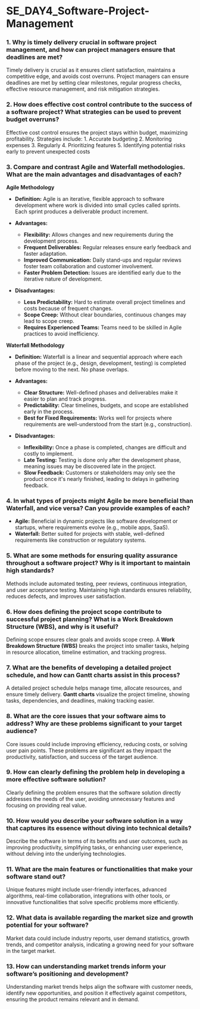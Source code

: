 # SE_DAY4_Software-Project-Management

### 1. Why is timely delivery crucial in software project management, and how can project managers ensure that deadlines are met?

Timely delivery is crucial as it ensures client satisfaction, maintains a competitive edge, and avoids cost overruns. Project managers can ensure deadlines are met by setting clear milestones, regular progress checks, effective resource management, and risk mitigation strategies.

### 2. How does effective cost control contribute to the success of a software project? What strategies can be used to prevent budget overruns?
 Effective cost control ensures the project stays within budget, maximizing profitability. 
 Strategies include: 
                   1. Accurate budgeting 
                   2. Monitoring expenses
                   3. Regularly 
                   4. Prioritizing features
                   5. Identifying potential risks early to prevent unexpected costs

### 3. Compare and contrast Agile and Waterfall methodologies. What are the main advantages and disadvantages of each?

**Agile Methodology**  
- **Definition:** Agile is an iterative, flexible approach to software development where work is divided into small cycles called sprints. Each sprint produces a deliverable product increment.
- **Advantages:**  
  - **Flexibility:** Allows changes and new requirements during the development process.
  - **Frequent Deliverables:** Regular releases ensure early feedback and faster adaptation.
  - **Improved Communication:** Daily stand-ups and regular reviews foster team collaboration and customer involvement.
  - **Faster Problem Detection:** Issues are identified early due to the iterative nature of development.
  
- **Disadvantages:**  
  - **Less Predictability:** Hard to estimate overall project timelines and costs because of frequent changes.
  - **Scope Creep:** Without clear boundaries, continuous changes may lead to scope creep.
  - **Requires Experienced Teams:** Teams need to be skilled in Agile practices to avoid inefficiency.
  
**Waterfall Methodology**  
- **Definition:** Waterfall is a linear and sequential approach where each phase of the project (e.g., design, development, testing) is completed before moving to the next. No phase overlaps.
- **Advantages:**  
  - **Clear Structure:** Well-defined phases and deliverables make it easier to plan and track progress.
  - **Predictability:** Clear timelines, budgets, and scope are established early in the process.
  - **Best for Fixed Requirements:** Works well for projects where requirements are well-understood from the start (e.g., construction).
  
- **Disadvantages:**  
  - **Inflexibility:** Once a phase is completed, changes are difficult and costly to implement.
  - **Late Testing:** Testing is done only after the development phase, meaning issues may be discovered late in the project.
  - **Slow Feedback:** Customers or stakeholders may only see the product once it's nearly finished, leading to delays in gathering feedback.


### 4. In what types of projects might Agile be more beneficial than Waterfall, and vice versa? Can you provide examples of each?
- **Agile:** Beneficial in dynamic projects like software development or startups, where requirements evolve (e.g., mobile apps, SaaS).  
- **Waterfall:** Better suited for projects with stable, well-defined requirements like construction or regulatory systems.

### 5. What are some methods for ensuring quality assurance throughout a software project? Why is it important to maintain high standards?
Methods include automated testing, peer reviews, continuous integration, and user acceptance testing.
Maintaining high standards ensures reliability, reduces defects, and improves user satisfaction.

### 6. How does defining the project scope contribute to successful project planning? What is a Work Breakdown Structure (WBS), and why is it useful?
Defining scope ensures clear goals and avoids scope creep. A **Work Breakdown Structure (WBS)** breaks the project into smaller tasks, helping in resource allocation, timeline estimation, and tracking progress.

### 7. What are the benefits of developing a detailed project schedule, and how can Gantt charts assist in this process?
A detailed project schedule helps manage time, allocate resources, and ensure timely delivery. **Gantt charts** visualize the project timeline, showing tasks, dependencies, and deadlines, making tracking easier.

### 8. What are the core issues that your software aims to address? Why are these problems significant to your target audience?
Core issues could include improving efficiency, reducing costs, or solving user pain points. These problems are significant as they impact the productivity, satisfaction, and success of the target audience.

### 9. How can clearly defining the problem help in developing a more effective software solution?
Clearly defining the problem ensures that the software solution directly addresses the needs of the user, avoiding unnecessary features and focusing on providing real value.

### 10. How would you describe your software solution in a way that captures its essence without diving into technical details?
Describe the software in terms of its benefits and user outcomes, such as improving productivity, simplifying tasks, or enhancing user experience, without delving into the underlying technologies.

### 11. What are the main features or functionalities that make your software stand out?
Unique features might include user-friendly interfaces, advanced algorithms, real-time collaboration, integrations with other tools, or innovative functionalities that solve specific problems more efficiently.

### 12. What data is available regarding the market size and growth potential for your software?
Market data could include industry reports, user demand statistics, growth trends, and competitor analysis, indicating a growing need for your software in the target market.

### 13. How can understanding market trends inform your software’s positioning and development?
Understanding market trends helps align the software with customer needs, identify new opportunities, and position it effectively against competitors, ensuring the product remains relevant and in demand.
